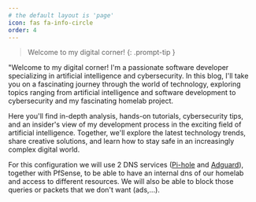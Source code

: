 ```yaml
---
# the default layout is 'page'
icon: fas fa-info-circle
order: 4
---
```



> Welcome to my digital corner!
{: .prompt-tip }

"Welcome to my digital corner! I'm a passionate software developer specializing in artificial intelligence and cybersecurity. In this blog, I'll take you on a fascinating journey through the world of technology, exploring topics ranging from artificial intelligence and software development to cybersecurity and my fascinating homelab project.

Here you'll find in-depth analysis, hands-on tutorials, cybersecurity tips, and an insider's view of my development process in the exciting field of artificial intelligence. Together, we'll explore the latest technology trends, share creative solutions, and learn how to stay safe in an increasingly complex digital world.


For this configuration we will use 2 DNS services ([Pi-hole](https://pi-hole.net/) and [Adguard](https://adguard.com/es/welcome.html)), together with PfSense, to be able to have an internal dns of our homelab and access to different resources. We will also be able to block those queries or packets that we don't want (ads,...).